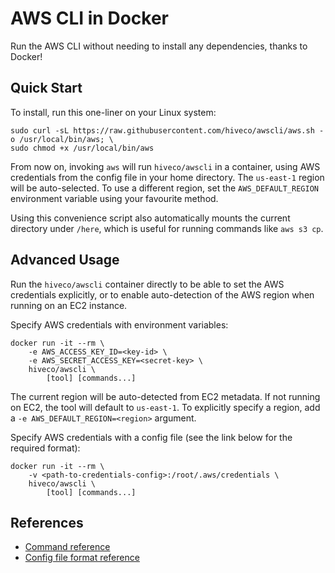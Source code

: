 # AWS CLI in Docker

Run the AWS CLI without needing to install any dependencies, thanks to Docker!

## Quick Start

To install, run this one-liner on your Linux system:

```
sudo curl -sL https://raw.githubusercontent.com/hiveco/awscli/aws.sh -o /usr/local/bin/aws; \
sudo chmod +x /usr/local/bin/aws
```

From now on, invoking `aws` will run `hiveco/awscli` in a container, using AWS credentials from the config file in your home directory. The `us-east-1` region will be auto-selected. To use a different region, set the `AWS_DEFAULT_REGION` environment variable using your favourite method.

Using this convenience script also automatically mounts the current directory under `/here`, which is useful for running commands like `aws s3 cp`.

## Advanced Usage

Run the `hiveco/awscli` container directly to be able to set the AWS credentials explicitly, or to enable auto-detection of the AWS region when running on an EC2 instance.

Specify AWS credentials with environment variables:

```
docker run -it --rm \
	-e AWS_ACCESS_KEY_ID=<key-id> \
	-e AWS_SECRET_ACCESS_KEY=<secret-key> \
	hiveco/awscli \
		[tool] [commands...]
```

The current region will be auto-detected from EC2 metadata. If not running on EC2, the tool will default to `us-east-1`. To explicitly specify a region, add a `-e AWS_DEFAULT_REGION=<region>` argument.

Specify AWS credentials with a config file (see the link below for the required format):

```
docker run -it --rm \
	-v <path-to-credentials-config>:/root/.aws/credentials \
	hiveco/awscli \
		[tool] [commands...]
```

## References

* [Command reference](http://docs.aws.amazon.com/cli/latest/)
* [Config file format reference](https://docs.aws.amazon.com/cli/latest/userguide/cli-config-files.html)
